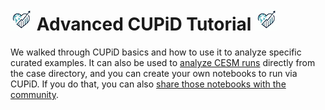 # ![CUPiD Logo](../../images/CUPiD/logo.png) Advanced CUPiD Tutorial ![CUPiD Logo](../../images/CUPiD/logo.png)

We walked through CUPiD basics and how to use it to analyze specific curated examples.
It can also be used to [analyze CESM runs](CUPiD_in_CESM_Workflow) directly from the case directory,
and you can create your own notebooks to run via CUPiD.
If you do that, you can also [share those notebooks with the community](contributing_to_CUPiD).